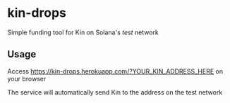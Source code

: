 # kin-drops
Simple funding tool for Kin on Solana's *test* network


## Usage
Access https://kin-drops.herokuapp.com/?YOUR_KIN_ADDRESS_HERE on your browser



The service will automatically send Kin to the address on the test network